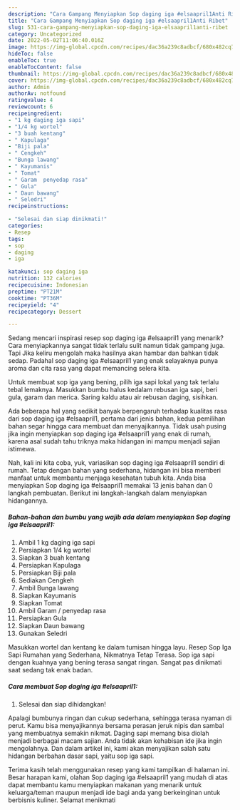 ```yaml
---
description: "Cara Gampang Menyiapkan Sop daging iga #elsaapril1Anti Ribet"
title: "Cara Gampang Menyiapkan Sop daging iga #elsaapril1Anti Ribet"
slug: 531-cara-gampang-menyiapkan-sop-daging-iga-elsaapril1anti-ribet
category: Uncategorized
date: 2022-05-02T11:06:40.016Z
image: https://img-global.cpcdn.com/recipes/dac36a239c8adbcf/680x482cq70/sop-daging-iga-elsaapril1-foto-resep-utama.jpg
hideToc: false
enableToc: true
enableTocContent: false
thumbnail: https://img-global.cpcdn.com/recipes/dac36a239c8adbcf/680x482cq70/sop-daging-iga-elsaapril1-foto-resep-utama.jpg
cover: https://img-global.cpcdn.com/recipes/dac36a239c8adbcf/680x482cq70/sop-daging-iga-elsaapril1-foto-resep-utama.jpg
author: Admin
authorAv: notfound
ratingvalue: 4
reviewcount: 6
recipeingredient:
- "1 kg daging iga sapi"
- "1/4 kg wortel"
- "3 buah kentang"
- " Kapulaga"
- "Biji pala"
- " Cengkeh"
- "Bunga lawang"
- " Kayumanis"
- " Tomat"
- " Garam  penyedap rasa"
- " Gula"
- " Daun bawang"
- " Seledri"
recipeinstructions:

- "Selesai dan siap dinikmati!"
categories:
- Resep
tags:
- sop
- daging
- iga

katakunci: sop daging iga 
nutrition: 132 calories
recipecuisine: Indonesian
preptime: "PT21M"
cooktime: "PT36M"
recipeyield: "4"
recipecategory: Dessert

---
```



Sedang mencari inspirasi resep sop daging iga #elsaapril1 yang menarik? Cara menyiapkannya sangat tidak terlalu sulit namun tidak gampang juga. Tapi Jika keliru mengolah maka hasilnya akan hambar dan bahkan tidak sedap. Padahal sop daging iga #elsaapril1 yang enak selayaknya punya aroma dan cita rasa yang dapat memancing selera kita.


Untuk membuat sop iga yang bening, pilih iga sapi lokal yang tak terlalu tebal lemaknya. Masukkan bumbu halus kedalam rebusan iga sapi, beri gula, garam dan merica. Saring kaldu atau air rebusan daging, sisihkan.

Ada beberapa hal yang sedikit banyak berpengaruh terhadap kualitas rasa dari sop daging iga #elsaapril1, pertama dari jenis bahan, kedua pemilihan bahan segar hingga cara membuat dan menyajikannya. Tidak usah pusing jika ingin menyiapkan sop daging iga #elsaapril1 yang enak di rumah, karena asal sudah tahu triknya maka hidangan ini mampu menjadi sajian istimewa.


Nah, kali ini kita coba, yuk, variasikan sop daging iga #elsaapril1 sendiri di rumah. Tetap dengan bahan yang sederhana, hidangan ini bisa memberi manfaat untuk membantu menjaga kesehatan tubuh kita. Anda bisa menyiapkan Sop daging iga #elsaapril1 memakai 13 jenis bahan dan 0 langkah pembuatan. Berikut ini langkah-langkah dalam menyiapkan hidangannya.

<!--inarticleads1-->

##### Bahan-bahan dan bumbu yang wajib ada dalam menyiapkan Sop daging iga #elsaapril1:

1. Ambil 1 kg daging iga sapi
1. Persiapkan 1/4 kg wortel
1. Siapkan 3 buah kentang
1. Persiapkan  Kapulaga
1. Persiapkan Biji pala
1. Sediakan  Cengkeh
1. Ambil Bunga lawang
1. Siapkan  Kayumanis
1. Siapkan  Tomat
1. Ambil  Garam / penyedap rasa
1. Persiapkan  Gula
1. Siapkan  Daun bawang
1. Gunakan  Seledri


Masukkan wortel dan kentang ke dalam tumisan hingga layu. Resep Sop Iga Sapi Rumahan yang Sederhana, Nikmatnya Tetap Terasa. Sop iga sapi dengan kuahnya yang bening terasa sangat ringan. Sangat pas dinikmati saat sedang tak enak badan. 

<!--inarticleads2-->

##### Cara membuat Sop daging iga #elsaapril1:


1. Selesai dan siap dihidangkan!

Apalagi bumbunya ringan dan cukup sederhana, sehingga terasa nyaman di perut. Kamu bisa menyajikannya bersama perasan jeruk nipis dan sambal yang membuatnya semakin nikmat. Daging sapi memang bisa diolah menjadi berbagai macam sajian. Anda tidak akan kehabisan ide jika ingin mengolahnya. Dan dalam artikel ini, kami akan menyajikan salah satu hidangan berbahan dasar sapi, yaitu sop iga sapi. 

Terima kasih telah menggunakan resep yang kami tampilkan di halaman ini. Besar harapan kami, olahan Sop daging iga #elsaapril1 yang mudah di atas dapat membantu kamu menyiapkan makanan yang menarik untuk keluarga/teman maupun menjadi ide bagi anda yang berkeinginan untuk berbisnis kuliner. Selamat menikmati
